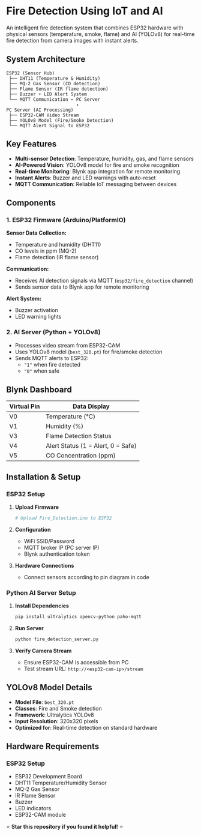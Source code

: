 # Fire Detection Using IoT and AI

An intelligent fire detection system that combines ESP32 hardware with physical sensors (temperature, smoke, flame) and AI (YOLOv8) for real-time fire detection from camera images with instant alerts.

## System Architecture

```
ESP32 (Sensor Hub)
 ├── DHT11 (Temperature & Humidity)
 ├── MQ-2 Gas Sensor (CO detection)
 ├── Flame Sensor (IR flame detection) 
 ├── Buzzer + LED Alert System
 └── MQTT Communication ↔ PC Server
                          ↕
PC Server (AI Processing)
 ├── ESP32-CAM Video Stream
 ├── YOLOv8 Model (Fire/Smoke Detection)
 └── MQTT Alert Signal to ESP32
```

## Key Features

- **Multi-sensor Detection**: Temperature, humidity, gas, and flame sensors
- **AI-Powered Vision**: YOLOv8 model for fire and smoke recognition
- **Real-time Monitoring**: Blynk app integration for remote monitoring
- **Instant Alerts**: Buzzer and LED warnings with auto-reset
- **MQTT Communication**: Reliable IoT messaging between devices

## Components

### 1. ESP32 Firmware (Arduino/PlatformIO)
**Sensor Data Collection:**
- Temperature and humidity (DHT11)
- CO levels in ppm (MQ-2)
- Flame detection (IR flame sensor)

**Communication:**
- Receives AI detection signals via MQTT (`esp32/fire_detection` channel)
- Sends sensor data to Blynk app for remote monitoring

**Alert System:**
- Buzzer activation
- LED warning lights

### 2. AI Server (Python + YOLOv8)
- Processes video stream from ESP32-CAM
- Uses YOLOv8 model (`best_320.pt`) for fire/smoke detection
- Sends MQTT alerts to ESP32:
  - `"1"` when fire detected
  - `"0"` when safe

## Blynk Dashboard

| Virtual Pin | Data Display |
|-------------|-------------|
| V0 | Temperature (°C) |
| V1 | Humidity (%) |
| V3 | Flame Detection Status |
| V4 | Alert Status (1 = Alert, 0 = Safe) |
| V5 | CO Concentration (ppm) |

## Installation & Setup

### ESP32 Setup
1. **Upload Firmware**
   ```bash
   # Upload Fire_Detection.ino to ESP32
   ```

2. **Configuration**
   - WiFi SSID/Password
   - MQTT broker IP (PC server IP)
   - Blynk authentication token

3. **Hardware Connections**
   - Connect sensors according to pin diagram in code

### Python AI Server Setup
1. **Install Dependencies**
   ```bash
   pip install ultralytics opencv-python paho-mqtt
   ```

2. **Run Server**
   ```bash
   python fire_detection_server.py
   ```

3. **Verify Camera Stream**
   - Ensure ESP32-CAM is accessible from PC
   - Test stream URL: `http://<esp32-cam-ip>/stream`

## YOLOv8 Model Details

- **Model File**: `best_320.pt`
- **Classes**: Fire and Smoke detection
- **Framework**: Ultralytics YOLOv8
- **Input Resolution**: 320x320 pixels
- **Optimized for**: Real-time detection on standard hardware

## Hardware Requirements

### ESP32 Setup
- ESP32 Development Board
- DHT11 Temperature/Humidity Sensor
- MQ-2 Gas Sensor
- IR Flame Sensor
- Buzzer
- LED indicators
- ESP32-CAM module

⭐ **Star this repository if you found it helpful!** ⭐
